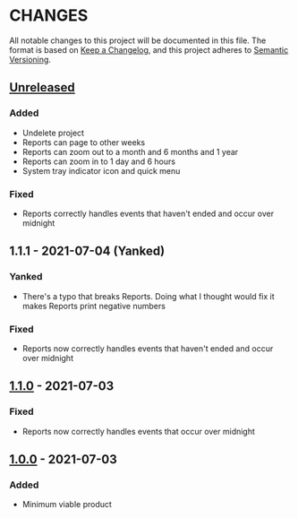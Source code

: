 # CHANGES

All notable changes to this project will be documented in this file. The format is based on [Keep a Changelog](https://keepachangelog.com/en/1.0.0/), and this project adheres to [Semantic Versioning](https://semver.org/spec/v2.0.0.html).

## [Unreleased]
### Added
+ Undelete project
+ Reports can page to other weeks
+ Reports can zoom out to a month and 6 months and 1 year
+ Reports can zoom in to 1 day and 6 hours
+ System tray indicator icon and quick menu

### Fixed
+ Reports correctly handles events that haven't ended and occur over midnight

## 1.1.1 - 2021-07-04 (Yanked)
### Yanked
+ There's a typo that breaks Reports. Doing what I thought would fix it makes Reports print negative numbers

### Fixed
+ Reports now correctly handles events that haven't ended and occur over midnight

## [1.1.0] - 2021-07-03
### Fixed
+ Reports now correctly handles events that occur over midnight

## [1.0.0] - 2021-07-03
### Added
+ Minimum viable product

[Unreleased]: https://github.com/jkoop/joes-time-tracker/compare/v1.1.0...HEAD
[1.1.0]: https://github.com/jkoop/joes-time-tracker/releases/tag/v1.1.0
[1.0.0]: https://github.com/jkoop/joes-time-tracker/releases/tag/v1.0.0

